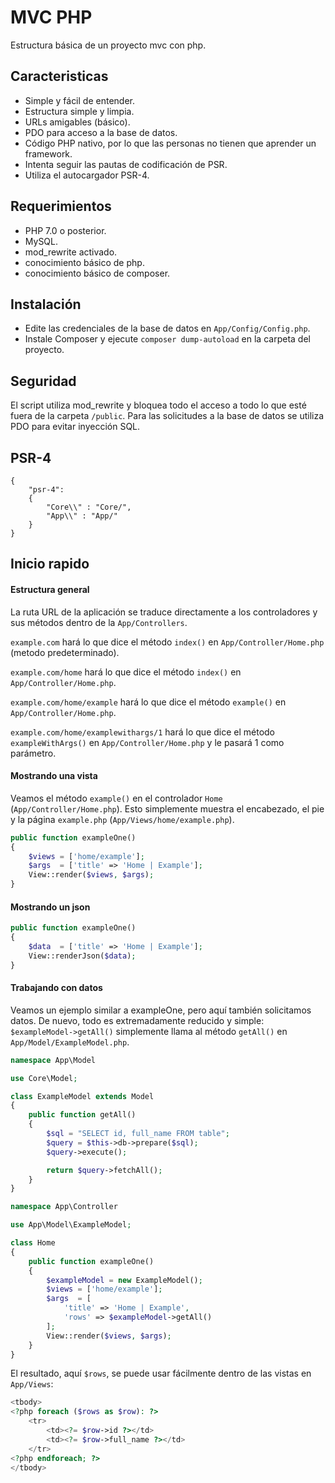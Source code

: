 # MVC PHP

Estructura básica de un proyecto mvc con php.

## Caracteristicas

- Simple y fácil de entender.
- Estructura simple y limpia.
- URLs amigables (básico).
- PDO para acceso a la base de datos.
- Código PHP nativo, por lo que las personas no tienen que aprender un framework.
- Intenta seguir las pautas de codificación de PSR.
- Utiliza el autocargador PSR-4.

## Requerimientos

- PHP 7.0 o posterior.
- MySQL.
- mod_rewrite activado.
- conocimiento básico de php.
- conocimiento básico de composer.

## Instalación

- Edite las credenciales de la base de datos en `App/Config/Config.php`.
- Instale Composer y ejecute `composer dump-autoload` en la carpeta del proyecto.

## Seguridad

El script utiliza mod_rewrite y bloquea todo el acceso a todo lo que esté fuera de la carpeta `/public`. Para las solicitudes a la base de datos se utiliza PDO para evitar inyección SQL.

## PSR-4

```
{
    "psr-4":
    {
        "Core\\" : "Core/",
        "App\\" : "App/"
    }
}
```

## Inicio rapido

#### Estructura general

La ruta URL de la aplicación se traduce directamente a los controladores y sus métodos dentro de la `App/Controllers`.

`example.com` hará lo que dice el método `index()` en `App/Controller/Home.php` (metodo predeterminado).

`example.com/home` hará lo que dice el método `index()` en `App/Controller/Home.php`.

`example.com/home/example` hará lo que dice el método `example()` en `App/Controller/Home.php`.

`example.com/home/examplewithargs/1` hará lo que dice el método `exampleWithArgs()` en `App/Controller/Home.php` y le pasará 1 como parámetro.

#### Mostrando una vista

Veamos el método `example()` en el controlador `Home` (`App/Controller/Home.php`). Esto simplemente muestra el encabezado, el pie y la página `example.php` (`App/Views/home/example.php`).

```php
public function exampleOne()
{
    $views = ['home/example'];
    $args  = ['title' => 'Home | Example'];
    View::render($views, $args);
}
```  

#### Mostrando un json


```php
public function exampleOne()
{
    $data  = ['title' => 'Home | Example'];
    View::renderJson($data);
}
```  

#### Trabajando con datos

Veamos un ejemplo similar a exampleOne, pero aquí también solicitamos datos. De nuevo, todo es extremadamente reducido y simple: `$exampleModel->getAll()` simplemente llama al método `getAll()` en `App/Model/ExampleModel.php`.

```php
namespace App\Model

use Core\Model;

class ExampleModel extends Model
{
    public function getAll()
    {
        $sql = "SELECT id, full_name FROM table";
        $query = $this->db->prepare($sql);
        $query->execute();

        return $query->fetchAll();
    }
}
```

```php
namespace App\Controller

use App\Model\ExampleModel;

class Home
{
    public function exampleOne()
    {
        $exampleModel = new ExampleModel();
        $views = ['home/example'];
        $args  = [
            'title' => 'Home | Example',
            'rows' => $exampleModel->getAll()
        ];
        View::render($views, $args);
    }
}
```

El resultado, aquí `$rows`, se puede usar fácilmente dentro de las vistas en `App/Views`:

```php
<tbody>
<?php foreach ($rows as $row): ?>
    <tr>
        <td><?= $row->id ?></td>
        <td><?= $row->full_name ?></td>
    </tr>
<?php endforeach; ?>
</tbody>
```




